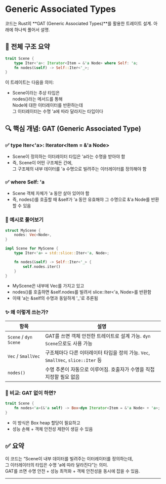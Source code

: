 # Generic Associated Types
코드는 Rust의 **GAT (Generic Associated Types)**를 활용한 트레이트 설계.
아래에 하나씩 풀어서 설명.

## 🧠 전체 구조 요약
```rust
trait Scene {
    type Iter<'a>: Iterator<Item = &'a Node> where Self: 'a;
    fn nodes(&self) -> Self::Iter<'_>;
}
```

이 트레이트는 다음을 의미:
- Scene이라는 추상 타입은  
    nodes()라는 메서드를 통해  
    Node에 대한 이터레이터를 반환하는데  
    그 이터레이터는 수명 'a에 따라 달라지는 타입이다

## 🔍 핵심 개념: GAT (Generic Associated Type)
### ✅ type Iter<'a>: Iterator<Item = &'a Node>
- Scene이 정의하는 이터레이터 타입은 'a라는 수명을 받아야 함
- 즉, Scene이 어떤 구조체든 간에,  
    그 구조체의 내부 데이터를 'a 수명으로 빌려주는 이터레이터를 정의해야 함
### ✅ where Self: 'a
- Scene 객체 자체가 'a 동안 살아 있어야 함
- 즉, nodes()를 호출할 때 &self가 'a 동안 유효해야 그 수명으로 &'a Node를 반환할 수 있음

### 🧪 예시로 풀어보기
```rust
struct MyScene {
    nodes: Vec<Node>,
}

impl Scene for MyScene {
    type Iter<'a> = std::slice::Iter<'a, Node>;

    fn nodes(&self) -> Self::Iter<'_> {
        self.nodes.iter()
    }
}
```

- MyScene은 내부에 Vec<Node>를 가지고 있고
- nodes()를 호출하면 &self.nodes를 빌려서 slice::Iter<'a, Node>를 반환함
- 이때 'a는 &self의 수명과 동일하게 '_'로 추론됨

### ✨ 왜 이렇게 쓰는가?
| 항목              | 설명                                                                 |
|-------------------|----------------------------------------------------------------------|
| `Scene` / `dyn Scene` | GAT를 쓰면 객체 안전한 트레이트로 설계 가능. `dyn Scene`으로도 사용 가능       |
| `Vec` / `SmallVec`    | 구조체마다 다른 이터레이터 타입을 정의 가능. `Vec`, `SmallVec`, `slice::Iter` 등 |
| `nodes()`            | 수명 추론이 자동으로 이루어짐. 호출자가 수명을 직접 지정할 필요 없음             |



### 🧩 비교: GAT 없이 하면?
```rust
trait Scene {
    fn nodes<'a>(&'a self) -> Box<dyn Iterator<Item = &'a Node> + 'a>;
}
```

- 이 방식은 Box heap 할당이 필요하고
- 성능 손해 + 객체 안전성 제한이 생길 수 있음

## ✅ 요약
이 코드는 “Scene이 내부 데이터를 빌려주는 이터레이터를 정의하는데,  
그 이터레이터의 타입은 수명 'a에 따라 달라진다”는 의미.  
GAT를 쓰면 수명 안전 + 성능 최적화 + 객체 안전성을 동시에 잡을 수 있음.  

---



